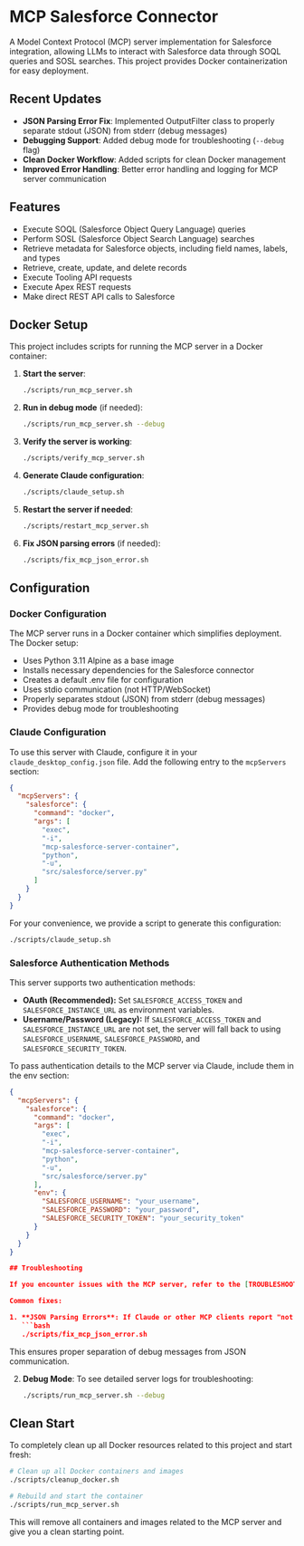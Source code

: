 # MCP Salesforce Connector

A Model Context Protocol (MCP) server implementation for Salesforce integration, allowing LLMs to interact with Salesforce data through SOQL queries and SOSL searches. This project provides Docker containerization for easy deployment.

## Recent Updates

- **JSON Parsing Error Fix**: Implemented OutputFilter class to properly separate stdout (JSON) from stderr (debug messages)
- **Debugging Support**: Added debug mode for troubleshooting (`--debug` flag)
- **Clean Docker Workflow**: Added scripts for clean Docker management
- **Improved Error Handling**: Better error handling and logging for MCP server communication

## Features

- Execute SOQL (Salesforce Object Query Language) queries
- Perform SOSL (Salesforce Object Search Language) searches
- Retrieve metadata for Salesforce objects, including field names, labels, and types
- Retrieve, create, update, and delete records
- Execute Tooling API requests
- Execute Apex REST requests
- Make direct REST API calls to Salesforce

## Docker Setup

This project includes scripts for running the MCP server in a Docker container:

1. **Start the server**:
   ```bash
   ./scripts/run_mcp_server.sh
   ```

2. **Run in debug mode** (if needed):
   ```bash
   ./scripts/run_mcp_server.sh --debug
   ```

3. **Verify the server is working**:
   ```bash
   ./scripts/verify_mcp_server.sh
   ```

4. **Generate Claude configuration**:
   ```bash
   ./scripts/claude_setup.sh
   ```

5. **Restart the server if needed**:
   ```bash
   ./scripts/restart_mcp_server.sh
   ```

6. **Fix JSON parsing errors** (if needed):
   ```bash
   ./scripts/fix_mcp_json_error.sh
   ```


## Configuration

### Docker Configuration

The MCP server runs in a Docker container which simplifies deployment. The Docker setup:

- Uses Python 3.11 Alpine as a base image
- Installs necessary dependencies for the Salesforce connector
- Creates a default .env file for configuration
- Uses stdio communication (not HTTP/WebSocket)
- Properly separates stdout (JSON) from stderr (debug messages)
- Provides debug mode for troubleshooting

### Claude Configuration

To use this server with Claude, configure it in your `claude_desktop_config.json` file. Add the following entry to the `mcpServers` section:

```json
{
  "mcpServers": {
    "salesforce": {
      "command": "docker",
      "args": [
        "exec",
        "-i",
        "mcp-salesforce-server-container",
        "python",
        "-u",
        "src/salesforce/server.py"
      ]
    }
  }
}
```

For your convenience, we provide a script to generate this configuration:
```bash
./scripts/claude_setup.sh
```

### Salesforce Authentication Methods

This server supports two authentication methods:

- **OAuth (Recommended):** Set `SALESFORCE_ACCESS_TOKEN` and `SALESFORCE_INSTANCE_URL` as environment variables. 
- **Username/Password (Legacy):** If `SALESFORCE_ACCESS_TOKEN` and `SALESFORCE_INSTANCE_URL` are not set, the server will fall back to using `SALESFORCE_USERNAME`, `SALESFORCE_PASSWORD`, and `SALESFORCE_SECURITY_TOKEN`.

To pass authentication details to the MCP server via Claude, include them in the env section:

```json
{
  "mcpServers": {
    "salesforce": {
      "command": "docker",
      "args": [
        "exec",
        "-i",
        "mcp-salesforce-server-container",
        "python", 
        "-u", 
        "src/salesforce/server.py"
      ],
      "env": {
        "SALESFORCE_USERNAME": "your_username",
        "SALESFORCE_PASSWORD": "your_password",
        "SALESFORCE_SECURITY_TOKEN": "your_security_token"
      }
    }
  }
}

## Troubleshooting

If you encounter issues with the MCP server, refer to the [TROUBLESHOOTING.md](scripts/TROUBLESHOOTING.md) file for common issues and solutions.

Common fixes:

1. **JSON Parsing Errors**: If Claude or other MCP clients report "not valid JSON" errors, run:
   ```bash
   ./scripts/fix_mcp_json_error.sh
   ```
   This ensures proper separation of debug messages from JSON communication.

2. **Debug Mode**: To see detailed server logs for troubleshooting:
   ```bash
   ./scripts/run_mcp_server.sh --debug
   ```

## Clean Start

To completely clean up all Docker resources related to this project and start fresh:

```bash
# Clean up all Docker containers and images
./scripts/cleanup_docker.sh

# Rebuild and start the container
./scripts/run_mcp_server.sh
```

This will remove all containers and images related to the MCP server and give you a clean starting point.
